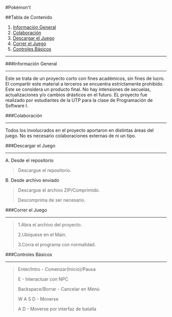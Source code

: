 #Pokémon't

##Tabla de Contenido
1. [Información General](###Información_General)
2. [Colaboración](###Colaboración)
3. [Descargar el Juego](###Descargar_el_Juego)
4. [Correr el Juego](###Correr_el_Juego)
5. [Controles Básicos](###Controles_Básicos)

***


###Información General
***
Este se trata de un proyecto corto con fines académicos,
sin fines de lucro. El compartir este material a terceros
se encuentra estrictamente prohibido.
Este se considera un producto final. No hay intensiones de
secuelas, actualizaciones y/o cambios drásticos en el
futuro.
EL proyecto fue realizado por estudiantes de la UTP para la
clase de Programación de Software I.



###Colaboración
***
Todos los involucrados en el proyecto aportaron en distintas
áreas del juego.
No es necesario colaboraciones externas de ni un tipo.



###Descargar el Juego
***
A. Desde el repositorio
>Descargue el repositorio.

B. Desde archivo enviado
>Descargue el archivo ZIP/Comprimido.
>
>Descomprima de ser necesario.



###Correr el Juego
***
>1.Abra el archivo del proyecto.
>
>2.Ubíquese en el Main.
>
>3.Corra el programa con normalidad.


###Controles Básicos
***
>Enter/Intro - Comenzar(Inicio)/Pausa
>
>E - Interactuar con NPC
>
>Backspace/Borrar - Cancelar en Menú
>
>W A S D - Moverse
>
>A D - Moverse por interfaz de batalla
